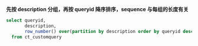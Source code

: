 
**先按 description 分组，再按 queryid 降序排序，sequence 与每组的长度有关**

```sql
select queryid,
       description,
       row_number() over(partition by description order by queryid desc) sequence
  from ct_customquery
```

